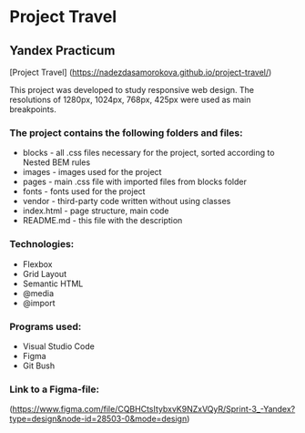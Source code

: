 # Project Travel
## Yandex Practicum

[Project Travel] (https://nadezdasamorokova.github.io/project-travel/)

This project was developed to study responsive web design. The resolutions of 1280px, 1024px, 768px, 425px were used as main breakpoints.

### The project contains the following folders and files:

* blocks - all .css files necessary for the project, sorted according to Nested BEM rules
* images - images used for the project
* pages - main .css file with imported files from blocks folder
* fonts - fonts used for the project
* vendor - third-party code written without using classes
* index.html - page structure, main code
* README.md - this file with the description

### Technologies:

* Flexbox
* Grid Layout
* Semantic HTML
* @media
* @import

### Programs used:

* Visual Studio Code
* Figma
* Git Bush

### Link to a Figma-file:

(https://www.figma.com/file/CQBHCtsItybxvK9NZxVQyR/Sprint-3_-Yandex?type=design&node-id=28503-0&mode=design)
